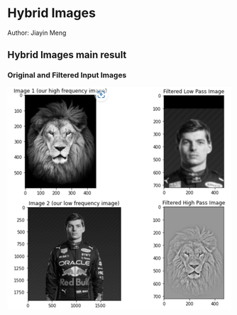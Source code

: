 # Hybrid Images
Author: Jiayin Meng

## Hybrid Images main result
### Original and Filtered Input Images
<img src = "./assets/main_result_1.png" style = "zoom: 75%">
